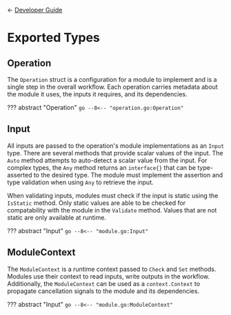 <span class="mkdocs-hidden">&larr; [Developer Guide](README.md)</span>

# Exported Types

## Operation

The `Operation` struct is a configuration for a module to implement and is a single step in the
overall workflow. Each operation carries metadata about the module it uses, the inputs it requires,
and its dependencies.

<!-- prettier-ignore-start -->
??? abstract "Operation"
    ```go
    --8<-- "operation.go:Operation"
    ```
<!-- prettier-ignore-end -->

## Input

All inputs are passed to the operation's module implementations as an `Input` type. There are
several methods that provide scalar values of the input. The `Auto` method attempts to auto-detect a
scalar value from the input. For complex types, the `Any` method returns an `interface{}` that can
be type-asserted to the desired type. The module must implement the assertion and type validation
when using `Any` to retrieve the input.

When validating inputs, modules must check if the input is static using the `IsStatic` method. Only
static values are able to be checked for compatability with the module in the `Validate` method.
Values that are not static are only available at runtime.

<!-- prettier-ignore-start -->
??? abstract "Input"
    ```go
    --8<-- "module.go:Input"
    ```
<!-- prettier-ignore-end -->

## ModuleContext

The `ModuleContext` is a runtime context passed to `Check` and `Set` methods. Modules use their
context to read inputs, write outputs in the workflow. Additionally, the `ModuleContext` can be used
as a `context.Context` to propagate cancellation signals to the module and its dependencies.

<!-- prettier-ignore-start -->
??? abstract "Input"
    ```go
    --8<-- "module.go:ModuleContext"
    ```
<!-- prettier-ignore-end -->
